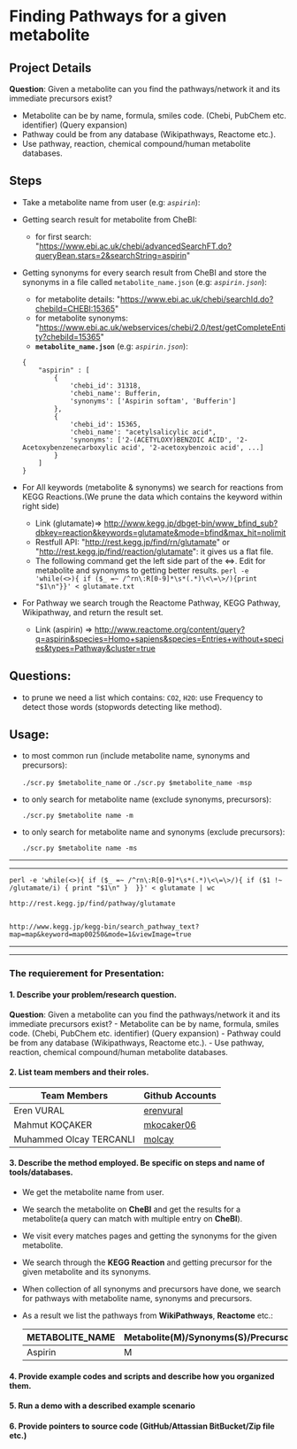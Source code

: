 # Finding Pathways for a given metabolite

## Project Details
__Question__: Given a metabolite can you find the pathways/network it and its immediate precursors
exist?
* Metabolite can be by name, formula, smiles code. (Chebi, PubChem etc. identifier) (Query expansion)
* Pathway could be from any database (Wikipathways, Reactome etc.).
* Use pathway, reaction, chemical compound/human metabolite databases.

##  Steps
- Take a metabolite name from user (e.g: _`aspirin`_):
- Getting search result for metabolite from CheBI:
	* for first search: "https://www.ebi.ac.uk/chebi/advancedSearchFT.do?queryBean.stars=2&searchString=aspirin"


- Getting synonyms for every search result from CheBI and store the synonyms in a file called `metabolite_name.json` (e.g: _`aspirin.json`_):
	* for metabolite details: "https://www.ebi.ac.uk/chebi/searchId.do?chebiId=CHEBI:15365"
	* for metabolite synonyms: "https://www.ebi.ac.uk/webservices/chebi/2.0/test/getCompleteEntity?chebiId=15365"
	* __`metabolite_name.json`__ (e.g: _`aspirin.json`_):
	```
	{
		"aspirin" : [
			{
				'chebi_id': 31318,
				'chebi_name': Bufferin,
				'synonyms': ['Aspirin softam', 'Bufferin']
			},
			{
				'chebi_id': 15365,
				'chebi_name': "acetylsalicylic acid",
				'synonyms': ['2-(ACETYLOXY)BENZOIC ACID', '2-Acetoxybenzenecarboxylic acid', '2-acetoxybenzoic acid', ...]
			}
		]
	}
	```


- For All keywords (metabolite & synonyms) we search for reactions from KEGG Reactions.(We prune the data which contains the keyword within right side)
	* Link (glutamate)=> http://www.kegg.jp/dbget-bin/www_bfind_sub?dbkey=reaction&keywords=glutamate&mode=bfind&max_hit=nolimit
	* Restfull API: "http://rest.kegg.jp/find/rn/glutamate" or "http://rest.kegg.jp/find/reaction/glutamate": it gives us a flat file.
	* The following command get the left side part of the <=>. Edit for metabolite and synonyms to getting better results.
	```perl -e 'while(<>){ if ($_ =~ /^rn\:R[0-9]*\s*(.*)\<\=\>/){print "$1\n"}}' < glutamate.txt```


- For Pathway we search trough the Reactome Pathway, KEGG Pathway, Wikipathway, and return the result set.
	* Link (aspirin) => http://www.reactome.org/content/query?q=aspirin&species=Homo+sapiens&species=Entries+without+species&types=Pathway&cluster=true


## Questions:
- to prune we need a list which contains: `CO2`, `H2O`: use Frequency to detect those words (stopwords detecting like method). 

## Usage:
- to most common run (include metabolite name, synonyms and precursors):

	``` ./scr.py $metabolite_name ```
	or
	``` ./scr.py $metabolite_name -msp ```

- to only search for metabolite name (exclude synonyms, precursors):

	``` ./scr.py $metabolite name -m ```

- to only search for metabolite name and synonyms (exclude precursors):

	``` ./scr.py $metabolite name -ms ```
---
---
```
perl -e 'while(<>){ if ($_ =~ /^rn\:R[0-9]*\s*(.*)\<\=\>/){ if ($1 !~ /glutamate/i) { print "$1\n" }  }}' < glutamate | wc

http://rest.kegg.jp/find/pathway/glutamate


http://www.kegg.jp/kegg-bin/search_pathway_text?map=map&keyword=map00250&mode=1&viewImage=true
```
---
---
### The requierement for Presentation:

#### 1. Describe your problem/research question.

__Question__: Given a metabolite can you find the pathways/network it and its immediate precursors exist?
	- Metabolite can be by name, formula, smiles code. (Chebi, PubChem etc. identifier) (Query expansion)
	- Pathway could be from any database (Wikipathways, Reactome etc.).
	- Use pathway, reaction, chemical compound/human metabolite databases.

#### 2. List team members and  their roles.

| Team Members            | Github Accounts                           |
|-------------------------|-------------------------------------------|
| Eren VURAL              |[erenvural](https://github.com/erenvural)  |
| Mahmut KOÇAKER          |[mkocaker06](https://github.com/mkocaker06)|
| Muhammed Olcay TERCANLI |[molcay](https://github.com/molcay)        |

#### 3. Describe the method employed. Be specific on steps and name of tools/databases.
* We get the metabolite name from user.
* We search the metabolite on __CheBI__ and get the results for a metabolite(a query can match with multiple entry on __CheBI__).
* We visit every matches pages and getting the synonyms for the given metabolite.
* We search through the __KEGG Reaction__ and getting precursor for the given metabolite and its synonyms.
* When collection of all synonyms and precursors have done, we search for pathways with metabolite name, synonyms and precursors.
* As a result we list the pathways from __WikiPathways__, __Reactome__ etc.:

	| METABOLITE_NAME		| Metabolite(M)/Synonyms(S)/Precursor(P)		| PATHWAYS 		        |
	|-----------------------|-----------------------------------------------|-----------------------|
	| Aspirin 				| M 											| URL(wikipathways/asd) |

#### 4. Provide example codes and scripts and describe how you organized them.

#### 5. Run a demo with a described example scenario 

#### 6.  Provide pointers to source code (GitHub/Attassian BitBucket/Zip file etc.)
